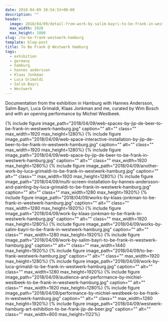 ```yaml
---
date: 2018-04-09 10:54:53+00:00
description: ""
header:
  image: 2018/04/09/detail-from-work-by-salim-bayri-to-be-frank-in-westwerk-hamburg-header.jpg
  max_width: 1920
  max_height: 1080
slug: /to-be-frank-westwerk-hamburg
template: blog-post
title: To Be Frank @ Westwerk Hamburg
tags:
  - exhibition
  - germany
  - hamburg
  - hannes andersson
  - Klaas Jonkman
  - Luca Grimaldi
  - Salim Bayri
  - Westwerk
---
```


Documentation from the exhibition in Hamburg with Hannes Andersson, Salim Bayri, Luca Grimaldi, Klaas Jonkman and me, curated by Wim Bosch and with an opening performance by Michiel Westbeek.

{% include figure image_path="2018/04/09/web-spaces-by-jip-de-beer-to-be-frank-in-westwerk-hamburg.jpg" caption="" alt="" class="" max_width=1920 max_height=1280%}
{% include figure image_path="2018/04/09/web-space-interactive-installation-by-jip-de-beer-to-be-frank-in-westwerk-hamburg.jpg" caption="" alt="" class="" max_width=1920 max_height=1280%}
{% include figure image_path="2018/04/09/web-space-by-jip-de-beer-to-be-frank-in-westwerk-hamburg.jpg" caption="" alt="" class="" max_width=1920 max_height=1280%}
{% include figure image_path="2018/04/09/another-work-by-luca-grimaldi-to-be-frank-in-westwerk-hamburg.jpg" caption="" alt="" class="" max_width=1920 max_height=1280%}
{% include figure image_path="2018/04/09/multi-screen-installation-by-hannes-andersson-and-painting-by-luca-grimaldi-to-be-frank-in-westwerk-hamburg.jpg" caption="" alt="" class="" max_width=1280 max_height=1920%}
{% include figure image_path="2018/04/09/works-by-klaas-jonkman-to-be-frank-in-westwerk-hamburg.jpg" caption="" alt="" class="" max_width=1280 max_height=1920%}
{% include figure image_path="2018/04/09/work-by-klaas-jonkman-to-be-frank-in-westwerk-hamburg.jpg" caption="" alt="" class="" max_width=1920 max_height=1280%}
{% include figure image_path="2018/04/09/works-by-salim-bayri-to-be-frank-in-westwerk-hamburg.jpg" caption="" alt="" class="" max_width=1280 max_height=1920%}
{% include figure image_path="2018/04/09/work-by-salim-bayri-to-be-frank-in-westwerk-hamburg.jpg" caption="" alt="" class="" max_width=1440 max_height=1920%}
{% include figure image_path="2018/04/09/to-be-frank-westwerk-hamburg.jpg" caption="" alt="" class="" max_width=1920 max_height=1280%}
{% include figure image_path="2018/04/09/work-by-luca-grimaldi-to-be-frank-in-westwerk-hamburg.jpg" caption="" alt="" class="" max_width=1280 max_height=1920%}
{% include figure image_path="2018/04/09/audience-and-performance-by-michiel-westbeek-to-be-frank-in-westwerk-hamburg.jpg" caption="" alt="" class="" max_width=1920 max_height=1280%}
{% include figure image_path="2018/04/09/performance-by-michiel-westbeek-to-be-frank-in-westwerk-hamburg.jpg" caption="" alt="" class="" max_width=1280 max_height=1920%}
{% include figure image_path="2018/04/09/westwerk-hamburg-art-exhibition-to-be-frank-jip-de-beer.jpg" caption="" alt="" class="" max_width=800 max_height=1122%}